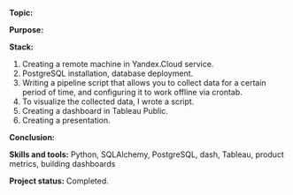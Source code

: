 __Topic:__ 

__Purpose:__ 

__Stack:__ 
1. Creating a remote machine in Yandex.Cloud service. 
2. PostgreSQL installation, database deployment. 
3. Writing a pipeline script that allows you to collect data for a certain period of time, and configuring it to work offline via crontab. 
4. To visualize the collected data, I wrote a script. 
5. Creating a dashboard in Tableau Public. 
6. Creating a presentation.

__Conclusion:__ 

__Skills and tools:__ Python, SQLAlchemy, PostgreSQL, dash, Tableau, product metrics, building dashboards

__Project status:__ Completed.
